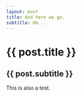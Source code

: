 ```yaml
---
layout: post
title: And here we go.
subtitle: Hm...
---
```


<h1>{{ post.title }}</h1>
<h2>{{ post.subtitle }}</h2>

This is also a test.
